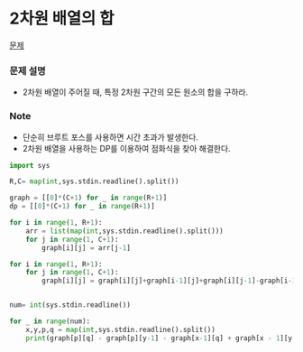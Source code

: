 # 2차원 배열의 합
[문제](https://www.acmicpc.net/problem/2167)

### 문제 설명
- 2차원 배열이 주어질 때, 특정 2차원 구간의 모든 원소의 합을 구하라.


### Note
- 단순히 브루트 포스를 사용하면 시간 초과가 발생한다.
- 2차원 배열을 사용하는 DP를 이용하여 점화식을 찾아 해결한다.


```python
import sys

R,C= map(int,sys.stdin.readline().split())

graph = [[0]*(C+1) for _ in range(R+1)]
dp = [[0]*(C+1) for _ in range(R+1)]

for i in range(1, R+1):
    arr = list(map(int,sys.stdin.readline().split()))
    for j in range(1, C+1):
        graph[i][j] = arr[j-1]

for i in range(1, R+1):
    for j in range(1, C+1):
        graph[i][j] = graph[i][j]+graph[i-1][j]+graph[i][j-1]-graph[i-1][j-1]


num= int(sys.stdin.readline())

for _ in range(num):
    x,y,p,q = map(int,sys.stdin.readline().split())
    print(graph[p][q] - graph[p][y-1] - graph[x-1][q] + graph[x - 1][y - 1])
```

